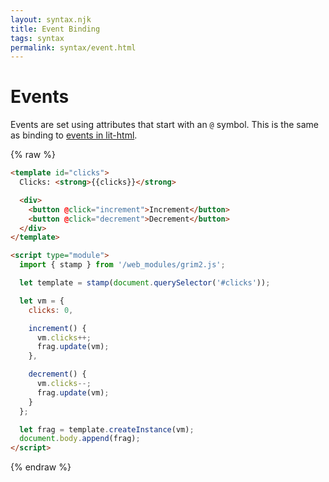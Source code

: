 ```yaml
---
layout: syntax.njk
title: Event Binding
tags: syntax
permalink: syntax/event.html
---
```


# Events

Events are set using attributes that start with an `@` symbol. This is the same as binding to [events in lit-html](https://lit-html.polymer-project.org/guide/writing-templates#add-event-listeners).

<live-example src="./clicks.js">

{% raw %}
```html
<template id="clicks">
  Clicks: <strong>{{clicks}}</strong>

  <div>
    <button @click="increment">Increment</button>
    <button @click="decrement">Decrement</button>
  </div>
</template>

<script type="module">
  import { stamp } from '/web_modules/grim2.js';

  let template = stamp(document.querySelector('#clicks'));

  let vm = {
    clicks: 0,

    increment() {
      vm.clicks++;
      frag.update(vm);
    },

    decrement() {
      vm.clicks--;
      frag.update(vm);
    }
  };

  let frag = template.createInstance(vm);
  document.body.append(frag);
</script>
```
{% endraw %}

</live-example>
